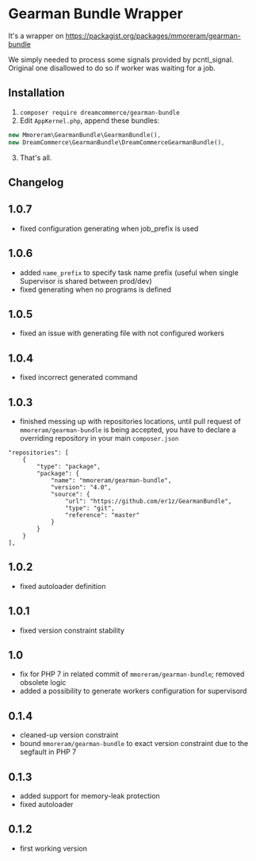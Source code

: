 Gearman Bundle Wrapper
==========================

It's a wrapper on https://packagist.org/packages/mmoreram/gearman-bundle

We simply needed to process some signals provided by pcntl_signal. Original one disallowed to do so if worker was
waiting for a job.

## Installation

1. ``composer require dreamcommerce/gearman-bundle``
2. Edit ``AppKernel.php``, append these bundles:
```php
new Mmoreram\GearmanBundle\GearmanBundle(),
new DreamCommerce\GearmanBundle\DreamCommerceGearmanBundle(), 
```
3. That's all.

## Changelog

## 1.0.7
- fixed configuration generating when job_prefix is used

## 1.0.6
- added ``name_prefix`` to specify task name prefix (useful when single Supervisor is shared between prod/dev)
- fixed generating when no programs is defined

## 1.0.5
- fixed an issue with generating file with not configured workers

## 1.0.4
- fixed incorrect generated command

## 1.0.3
- finished messing up with repositories locations, until pull request of ``mmoreram/gearman-bundle`` is being accepted, you have to declare a overriding repository in your main ``composer.json``
```
"repositories": [
    {
        "type": "package",
        "package": {
            "name": "mmoreram/gearman-bundle",
            "version": "4.0",
            "source": {
                "url": "https://github.com/er1z/GearmanBundle",
                "type": "git",
                "reference": "master"
            }
        }
    }
],
```

## 1.0.2
- fixed autoloader definition

## 1.0.1
- fixed version constraint stability

## 1.0
- fix for PHP 7 in related commit of ``mmoreram/gearman-bundle``; removed obsolete logic
- added a possibility to generate workers configuration for supervisord 

## 0.1.4
- cleaned-up version constraint
- bound ``mmoreram/gearman-bundle`` to exact version constraint due to the segfault in PHP 7

## 0.1.3
- added support for memory-leak protection
- fixed autoloader

## 0.1.2
- first working version